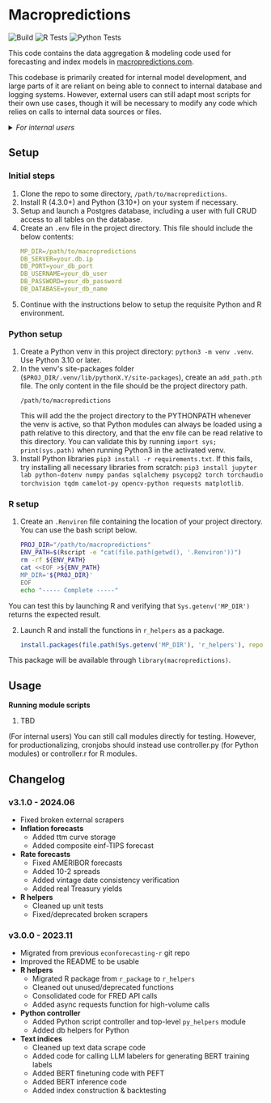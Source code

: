 
# Macropredictions
![Build](https://img.shields.io/badge/lifecycle-experimental-orange)
![R Tests](https://img.shields.io/badge/testthat-100%25-brightgreen)
![Python Tests](https://img.shields.io/badge/pytest-100%25-brightgreen)

This code contains the data aggregation & modeling code used for forecasting and index models in [macropredictions.com](macropredictions.com).

This codebase is primarily created for internal model development, and large parts of it are reliant on being able to connect to internal database and logging systems. However, external users can still adapt most scripts for their own use cases, though it will be necessary to modify any code which relies on calls to internal data sources or files.

<details>
<summary><i>For internal users</i></summary>
Please see the wiki pages on [server maintenance](https://wiki.macropredictions.com/books/system-overview/page/server-administration) to setup your dev environment and access GUI interfaces. See [data flow structure](https://wiki.macropredictions.com/books/system-overview/page/data-flow-structure) to understand the data flow between models and data stores.

![https://wiki.macropredictions.com/uploads/images/drawio/2024-05/drawing-6-1716139967.png]
![https://wiki.macropredictions.com/uploads/images/drawio/2024-09/drawing-6-1726655178.png]
</details>



## Setup
### Initial steps
1. Clone the repo to some directory, `/path/to/macropredictions`.
2. Install R (4.3.0+) and Python (3.10+) on your system if necessary.
3. Setup and launch a Postgres database, including a user with full CRUD access to all tables on the database. 
4. Create an `.env` file in the project directory. This file should include the below contents: 
	```yaml
	MP_DIR=/path/to/macropredictions
	DB_SERVER=your.db.ip
	DB_PORT=your_db_port
	DB_USERNAME=your_db_user
	DB_PASSWORD=your_db_password
	DB_DATABASE=your_db_name
	```
5. Continue with the instructions below to setup the requisite Python and R environment.

### Python setup
1. Create a Python venv in this project directory: `python3 -m venv .venv`. Use Python 3.10 or later.
2. In the venv's site-packages folder (`$PROJ_DIR/.venv/lib/pythonX.Y/site-packages`), create an `add_path.pth` file. The only content in the file should be the project directory path.
	```
	/path/to/macropredictions
	```
	This will add the the project directory to the PYTHONPATH whenever the venv is active, so that Python modules can always be loaded using a path relative to this directory, and that the env file can be read relative to this directory. You can validate this by running `import sys; print(sys.path)` when running Python3 in the activated venv.
3. Install Python libraries `pip3 install -r requirements.txt`. If this fails, try installing all necessary libraries from scratch: `pip3 install jupyter lab python-dotenv numpy pandas sqlalchemy psycopg2 torch torchaudio torchvision tqdm camelot-py opencv-python requests matplotlib`.

### R setup
1. Create an `.Renviron` file containing the location of your project directory. You can use the bash script below.
	```bash
	PROJ_DIR="/path/to/macropredictions"
	ENV_PATH=$(Rscript -e "cat(file.path(getwd(), '.Renviron'))")
	rm -rf ${ENV_PATH}
	cat <<EOF >${ENV_PATH}
	MP_DIR='${PROJ_DIR}'
	EOF
	echo "----- Complete -----"
	```
You can test this by launching R and verifying that `Sys.getenv('MP_DIR')` returns the expected result.

2. Launch R and install the functions in `r_helpers` as a package. 
	```R
	install.packages(file.path(Sys.getenv('MP_DIR'), 'r_helpers'), repos = NULL, type = 'source')
	```
This package will be available through `library(macropredictions)`.


## Usage
**Running module scripts**
1. TBD

(For internal users) You can still call modules directly for testing. However, for productionalizing, cronjobs should instead use controller.py (for Python modules) or controller.r for R modules.


## Changelog

### v3.1.0 - 2024.06
- Fixed broken external scrapers
- **Inflation forecasts**
	- Added ttm curve storage
	- Added composite einf-TIPS forecast
- **Rate forecasts**
	- Fixed AMERIBOR forecasts
	- Added 10-2 spreads
	- Added vintage date consistency verification
	- Added real Treasury yields
- **R helpers**
	- Cleaned up unit tests
	- Fixed/deprecated broken scrapers

### v3.0.0 - 2023.11
- Migrated from previous `econforecasting-r` git repo
- Improved the README to be usable
- **R helpers**
    - Migrated R package from `r_package` to `r_helpers`
    - Cleaned out unused/deprecated functions
    - Consolidated code for FRED API calls
    - Added async requests function for high-volume calls
- **Python controller**
    - Added Python script controller and top-level `py_helpers` module
    - Added db helpers for Python
- **Text indices**
    - Cleaned up text data scrape code
    - Added code for calling LLM labelers for generating BERT training labels
    - Added BERT finetuning code with PEFT
    - Added BERT inference code
    - Added index construction & backtesting
